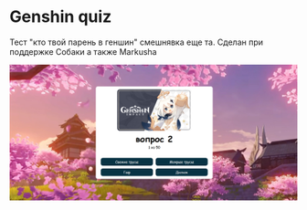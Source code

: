 # Genshin quiz
 Тест "кто твой парень в геншин" смешнявка еще та.
 Сделан при поддержке Собаки а также Markusha
 
![Portfolio](./public/main.png)
